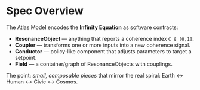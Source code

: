 # Spec Overview

The Atlas Model encodes the **Infinity Equation** as software contracts:

- **ResonanceObject** — anything that reports a coherence index `C ∈ [0,1]`.
- **Coupler** — transforms one or more inputs into a new coherence signal.
- **Conductor** — policy-like component that adjusts parameters to target a setpoint.
- **Field** — a container/graph of ResonanceObjects with couplings.

The point: *small, composable pieces* that mirror the real spiral: Earth ↔ Human ↔ Civic ↔ Cosmos.
